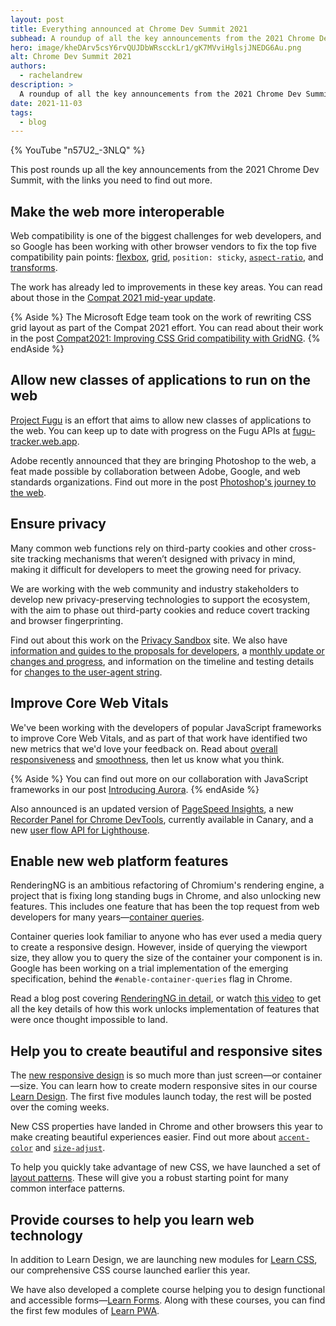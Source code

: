 ```yaml
---
layout: post
title: Everything announced at Chrome Dev Summit 2021
subhead: A roundup of all the key announcements from the 2021 Chrome Dev Summit, with the links you need to find out more.
hero: image/kheDArv5csY6rvQUJDbWRscckLr1/gK7MVviHglsjJNEDG6Au.png
alt: Chrome Dev Summit 2021
authors:
  - rachelandrew
description: >
  A roundup of all the key announcements from the 2021 Chrome Dev Summit, with the links you need to find out more.
date: 2021-11-03
tags:
  - blog
---
```


{% YouTube "n57U2_-3NLQ" %}

This post rounds up all the key announcements from the 2021 Chrome Dev Summit, with the links you need to find out more.

## Make the web more interoperable

Web compatibility is one of the biggest challenges for web developers,
and so Google has been working with other browser vendors to fix the top five compatibility pain points:
[flexbox](/learn/css/flexbox/),
[grid](/learn/css/grid/),
`position: sticky`,
[`aspect-ratio`](/aspect-ratio/),
and [transforms](/learn/css/transitions/#transform).

The work has already led to improvements in these key areas.
You can read about those in the [Compat 2021 mid-year update](/compat2021-midyear/).

{% Aside %}
The Microsoft Edge team took on the work of rewriting CSS grid layout as part of the Compat 2021 effort.
You can read about their work in the post
[Compat2021: Improving CSS Grid compatibility with GridNG](https://blogs.windows.com/msedgedev/2021/08/10/compat2021-css-grid-gridng/).
{% endAside %}

## Allow new classes of applications to run on the web

[Project Fugu](/fugu-status/) is an effort that aims to allow new classes of applications to the web.
You can keep up to date with progress on the Fugu APIs at [fugu-tracker.web.app](https://fugu-tracker.web.app/).

Adobe recently announced that they are bringing Photoshop to the web,
a feat made possible by collaboration between Adobe, Google, and web standards organizations.
Find out more in the post [Photoshop's journey to the web](/ps-on-the-web/).

## Ensure privacy

Many common web functions rely on third-party cookies and other cross-site tracking mechanisms that weren’t designed with privacy in mind, making it difficult for developers to meet the growing need for privacy.

We are working with the web community and industry stakeholders to develop new privacy-preserving technologies to support the ecosystem,
with the aim to phase out third-party cookies and reduce covert tracking and browser fingerprinting.

Find out about this work on the [Privacy Sandbox](https://privacysandbox.com/) site.
We also have [information and guides to the proposals for developers](https://developer.chrome.com/docs/privacy-sandbox/),
a [monthly update or changes and progress](https://developer.chrome.com/tags/progress-in-the-privacy-sandbox/),
and information on the timeline and testing details for [changes to the user-agent string](https://goo.gle/user-agent-reduction).

## Improve Core Web Vitals

We've been working with the developers of popular JavaScript frameworks to improve Core Web Vitals,
and as part of that work have identified two new metrics that we'd love your feedback on.
Read about [overall responsiveness](/responsiveness/) and
[smoothness](/smoothness/), then let us know what you think.

{% Aside %}
You can find out more on our collaboration with JavaScript frameworks in our post
[Introducing Aurora](/introducing-aurora/).
{% endAside %}

Also announced is an updated version of [PageSpeed Insights](/whats-new-pagespeed-insights/),
a new [Recorder Panel for Chrome DevTools](https://developer.chrome.com/docs/devtools/recorder/), currently available in Canary,
and a new [user flow API for Lighthouse](/lighthouse-user-flows/).


## Enable new web platform features

RenderingNG is an ambitious refactoring of Chromium's rendering engine,
a project that is fixing long standing bugs in Chrome, and also unlocking new features.
This includes one feature that has been the top request from web developers for many years—[container queries](https://developer.mozilla.org/docs/Web/CSS/CSS_Container_Queries).

Container queries look familiar to anyone who has ever used a media query to create a responsive design.
However, inside of querying the viewport size, they allow you to query the size of the container your component is in.
Google has been working on a trial implementation of the emerging specification, behind the `#enable-container-queries` flag in Chrome.

Read a blog post covering
[RenderingNG in detail](https://developer.chrome.com/blog/renderingng/),
or watch [this video](https://www.youtube.com/watch?v=sUbJPHYKZkU)
to get all the key details of how this work unlocks implementation of features that were once thought impossible to land.

## Help you to create beautiful and responsive sites

The [new responsive design](/new-responsive/) is so much more than just screen—or container—size.
You can learn how to create modern responsive sites in our course
[Learn Design](/learn/design/).
The first five modules launch today, the rest will be posted over the coming weeks.

New CSS properties have landed in Chrome and other browsers this year to make creating beautiful experiences easier.
Find out more about [`accent-color`](/accent-color/) and [`size-adjust`](/css-size-adjust/).

To help you quickly take advantage of new CSS, we have launched a set of [layout patterns](/patterns/layout/).
These will give you a robust starting point for many common interface patterns.

## Provide courses to help you learn web technology

In addition to Learn Design, we are launching new modules for [Learn CSS](/learn/css/),
our comprehensive CSS course launched earlier this year.

We have also developed a complete course helping you to design functional and accessible forms—[Learn Forms](/learn/forms/).
Along with these courses, you can find the first few modules of [Learn PWA](/learn/pwa/).
